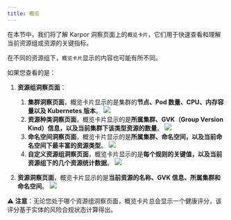 ```yaml
---
title: 概览
---
```


在本节中，我们将了解 Karpor 洞察页面上的`概览卡片`，它们用于快速查看和理解当前资源组或资源的关键指标。

在不同的资源组下，`概览卡片`显示的内容也可能有所不同。

如果您查看的是：

1. **资源组洞察页面**：
    1. **集群洞察页面**，概览卡片显示的是集群的**节点、Pod 数量、CPU、内存容量以及 Kubernetes 版本**。
       ![](/karpor/assets/insight/insight-summary-cluster.png)
    2. **资源种类洞察页面**，概览卡片显示的是**所属集群、GVK（Group Version Kind）信息，以及当前集群下该类型资源的数量**。
       ![](/karpor/assets/insight/insight-summary-kind.png)
    3. **命名空间洞察页面**，概览卡片显示的是**所属集群、命名空间，以及当前命名空间下最丰富的资源类型**。
       ![](/karpor/assets/insight/insight-summary-namespace.png)
    4. **自定义资源组洞察页面**，概览卡片显示的是**每个规则的关键值，以及当前资源组下的几个资源统计数据**。
       ![](/karpor/assets/insight/insight-summary-custom-resource-group.png)

2. **资源洞察页面**，概览卡片显示的是**当前资源的名称、GVK 信息、所属集群和命名空间**。
       ![](/karpor/assets/insight/insight-summary-resource.png)

⚠️ **注意**：无论您处于哪个资源组洞察页面，概览卡片总会显示一个健康评分，该评分基于实体的风险合规状态计算得出。